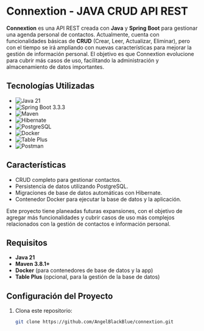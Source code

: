 # Connextion - JAVA CRUD API REST

**Connextion** es una API REST creada con **Java** y **Spring Boot** para gestionar una agenda personal de contactos. Actualmente, cuenta con funcionalidades básicas de **CRUD** (Crear, Leer, Actualizar, Eliminar), pero con el tiempo se irá ampliando con nuevas características para mejorar la gestión de información personal. El objetivo es que Connextion evolucione para cubrir más casos de uso, facilitando la administración y almacenamiento de datos importantes.

## Tecnologías Utilizadas

- ![Java 21](https://img.shields.io/badge/-Java%2021-007396?logo=java&logoColor=white&style=for-the-badge)
- ![Spring Boot 3.3.3](https://img.shields.io/badge/-Spring%20Boot%203.3.3-6DB33F?logo=spring-boot&logoColor=white&style=for-the-badge)
- ![Maven](https://img.shields.io/badge/-Maven-C71A36?logo=apache-maven&logoColor=white&style=for-the-badge)
- ![Hibernate](https://img.shields.io/badge/-Hibernate-59666C?logo=hibernate&logoColor=white&style=for-the-badge)
- ![PostgreSQL](https://img.shields.io/badge/-PostgreSQL-336791?logo=postgresql&logoColor=white&style=for-the-badge)
- ![Docker](https://img.shields.io/badge/-Docker-2496ED?logo=docker&logoColor=white&style=for-the-badge)
- ![Table Plus](https://img.shields.io/badge/-Table%20Plus-FF9800?logo=table-plus&logoColor=white&style=for-the-badge)
- ![Postman](https://img.shields.io/badge/-Postman-FF6C37?logo=postman&logoColor=white&style=for-the-badge)



## Características

- CRUD completo para gestionar contactos.
- Persistencia de datos utilizando PostgreSQL.
- Migraciones de base de datos automáticas con Hibernate.
- Contenedor Docker para ejecutar la base de datos y la aplicación.

Este proyecto tiene planeadas futuras expansiones, con el objetivo de agregar más funcionalidades y cubrir casos de uso más complejos relacionados con la gestión de contactos e información personal.

## Requisitos

- **Java 21**
- **Maven 3.8.1+**
- **Docker** (para contenedores de base de datos y la app)
- **Table Plus** (opcional, para la gestión de la base de datos)

## Configuración del Proyecto

1. Clona este repositorio:
   ```bash
   git clone https://github.com/AngelBlackBlue/connextion.git

